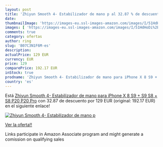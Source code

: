 ```yaml
---
layout: post
title: 'Zhiyun Smooth 4- Estabilizador de mano p al 32.87 % de descuento'
date: 
thumbnailImage: 'https://images-eu.ssl-images-amazon.com/images/I/51HdHoDi%2BIL._SL200_.jpg'
images: [ 'https://images-eu.ssl-images-amazon.com/images/I/51HdHoDi%2BIL._SL200_.jpg' ]
comments: true
category: ofertas
author: ring
slug: 'B07C3N1F6M-es'
description:
actualPrice: 129 EUR
currency: EUR
price: 129
comparePrice: 192.17 EUR
inStock: true
prodname: 'Zhiyun Smooth 4- Estabilizador de mano para iPhone X 8 S9 + S9 S8 + S8 P20 P20 Pro'
country: 'es'
---
```


Está [Zhiyun Smooth 4- Estabilizador de mano para iPhone X 8 S9 + S9 S8 + S8 P20 P20 Pro](https://www.amazon.es/dp/B07C3N1F6M/?tag=tolees-21) con 32.87 de descuento por 129 EUR (original: 192.17 EUR) en el siguiente enlace!

[![Zhiyun Smooth 4- Estabilizador de mano p](https://images-eu.ssl-images-amazon.com/images/I/51HdHoDi%2BIL._SL200_.jpg)](https://www.amazon.es/dp/B07C3N1F6M/?tag=tolees-21)

[Ver la oferta!!](https://www.amazon.es/dp/B07C3N1F6M/?tag=tolees-21)

Links participate in Amazon Associate program and might generate a comission on qualifying sales


